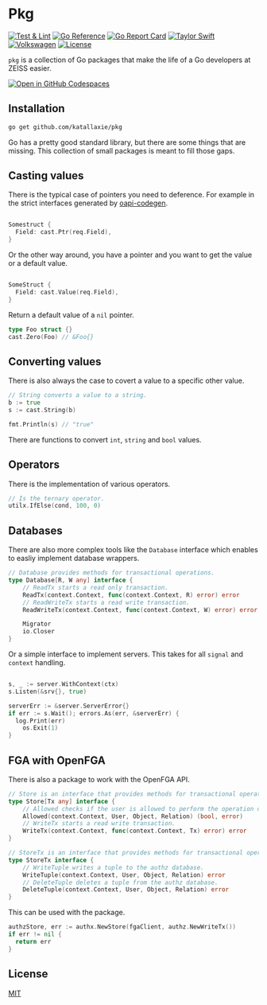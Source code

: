 # Pkg

[![Test & Lint](https://github.com/katallaxie/pkg/actions/workflows/main.yml/badge.svg)](https://github.com/katallaxie/pkg/actions/workflows/main.yml)
[![Go Reference](https://pkg.go.dev/badge/github.com/katallaxie/pkg.svg)](https://pkg.go.dev/github.com/katallaxie/pkg)
[![Go Report Card](https://goreportcard.com/badge/github.com/katallaxie/pkg)](https://goreportcard.com/report/github.com/katallaxie/pkg)
[![Taylor Swift](https://img.shields.io/badge/secured%20by-taylor%20swift-brightgreen.svg)](https://twitter.com/SwiftOnSecurity)
[![Volkswagen](https://auchenberg.github.io/volkswagen/volkswargen_ci.svg?v=1)](https://github.com/auchenberg/volkswagen)
[![License](https://img.shields.io/badge/License-Apache%202.0-blue.svg)](https://opensource.org/licenses/Apache-2.0)

`pkg` is a collection of Go packages that make the life of a Go developers at ZEISS easier.

[![Open in GitHub Codespaces](https://github.com/codespaces/badge.svg)](https://codespaces.new/katallaxie/pkg?quickstart=1)

## Installation

```bash
go get github.com/katallaxie/pkg
```

Go has a pretty good standard library, but there are some things that are missing. This collection of small packages is meant to fill those gaps.

## Casting values

There is the typical case of pointers you need to deference. For example in the strict interfaces generated by [oapi-codegen](https://github.com/oapi-codegen/oapi-codegen).

```go

Somestruct {
  Field: cast.Ptr(req.Field),
}

```

Or the other way around, you have a pointer and you want to get the value or a default value.

```go

SomeStruct {
  Field: cast.Value(req.Field),
}

```

Return a default value of a `nil` pointer.

```go
type Foo struct {}
cast.Zero(Foo) // &Foo{}
```

## Converting values

There is also always the case to covert a value to a specific other value.

```go
// String converts a value to a string.
b := true
s := cast.String(b)

fmt.Println(s) // "true"
```

There are functions to convert `int`, `string` and `bool` values.

## Operators 

There is the implementation of various operators.

```go
// Is the ternary operator.
utilx.IfElse(cond, 100, 0)
```

## Databases

There are also more complex tools like the `Database` interface which enables to easliy implement database wrappers.

```go
// Database provides methods for transactional operations.
type Database[R, W any] interface {
	// ReadTx starts a read only transaction.
	ReadTx(context.Context, func(context.Context, R) error) error
	// ReadWriteTx starts a read write transaction.
	ReadWriteTx(context.Context, func(context.Context, W) error) error

	Migrator
	io.Closer
}
```

Or a simple interface to implement servers. This takes for all `signal` and `context` handling.

```go

s, _ := server.WithContext(ctx)
s.Listen(&srv{}, true)

serverErr := &server.ServerError{}
if err := s.Wait(); errors.As(err, &serverErr) {
  log.Print(err)
	os.Exit(1)
}
```

## FGA with OpenFGA

There is also a package to work with the OpenFGA API.

```go
// Store is an interface that provides methods for transactional operations on the authz database.
type Store[Tx any] interface {
	// Allowed checks if the user is allowed to perform the operation on the object.
	Allowed(context.Context, User, Object, Relation) (bool, error)
	// WriteTx starts a read write transaction.
	WriteTx(context.Context, func(context.Context, Tx) error) error
}

// StoreTx is an interface that provides methods for transactional operations on the authz database.
type StoreTx interface {
	// WriteTuple writes a tuple to the authz database.
	WriteTuple(context.Context, User, Object, Relation) error
	// DeleteTuple deletes a tuple from the authz database.
	DeleteTuple(context.Context, User, Object, Relation) error
}
```

This can be used with the package.

```go
authzStore, err := authx.NewStore(fgaClient, authz.NewWriteTx())
if err != nil {
  return err
}
```

## License

[MIT](/LICENSE)
